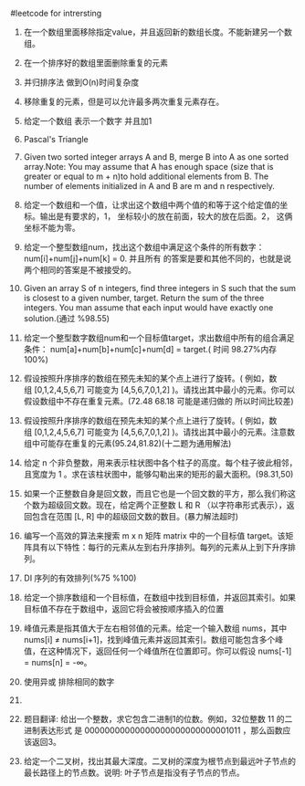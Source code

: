 #leetcode for intrersting

1. 在一个数组里面移除指定value，并且返回新的数组长度。不能新建另一个数组。

2. 在一个排序好的数组里面删除重复的元素

3. 并归排序法 做到O(n)时间复杂度

4. 移除重复的元素，但是可以允许最多两次重复元素存在。

5. 给定一个数组 表示一个数字 并且加1

6. Pascal's Triangle

7. Given two sorted integer arrays A and B, merge B into A as one sorted array.Note: You may assume that A has enough space (size that is greater or equal to m + n)to hold additional elements from B. The number of elements initialized in A and B are m and n respectively.
   
8. 给定一个数组和一个值，让求出这个数组中两个值的和等于这个给定值的坐 标。输出是有要求的，1， 坐标较小的放在前面，较大的放在后面。2， 这俩坐标不能为零。

9. 给定一个整型数组num，找出这个数组中满足这个条件的所有数字：num[i]+num[j]+num[k] = 0. 并且所有 的答案是要和其他不同的，也就是说两个相同的答案是不被接受的。
   
10. Given an array S of n integers, find three integers in S such that the sum is closest to a given number, target. Return the sum of the three integers. You man assume that each input would have exactly one solution.(通过 %98.55)

11. 给定一个整型数字数组num和一个目标值target，求出数组中所有的组合满足条件： num[a]+num[b]+num[c]+num[d] = target.( 时间 98.27%内存100%)

12. 假设按照升序排序的数组在预先未知的某个点上进行了旋转。( 例如，数组 [0,1,2,4,5,6,7] 可能变为 [4,5,6,7,0,1,2] )。请找出其中最小的元素。你可以假设数组中不存在重复元素。(72.48 68.18  可能是递归做的 所以时间比较差)
    
13. 假设按照升序排序的数组在预先未知的某个点上进行了旋转。( 例如，数组 [0,1,2,4,5,6,7] 可能变为 [4,5,6,7,0,1,2] )。请找出其中最小的元素。注意数组中可能存在重复的元素(95.24,81.82)(十二题为通用解法)

14. 给定 n 个非负整数，用来表示柱状图中各个柱子的高度。每个柱子彼此相邻，且宽度为 1 。求在该柱状图中，能够勾勒出来的矩形的最大面积。(98.31,50)

15. 如果一个正整数自身是回文数，而且它也是一个回文数的平方，那么我们称这个数为超级回文数。现在，给定两个正整数 L 和 R （以字符串形式表示），返回包含在范围 [L, R] 中的超级回文数的数目。(暴力解法超时)

16. 编写一个高效的算法来搜索 m x n 矩阵 matrix 中的一个目标值 target。该矩阵具有以下特性：每行的元素从左到右升序排列。每列的元素从上到下升序排列。

17. DI 序列的有效排列(%75 %100)

18. 给定一个排序数组和一个目标值，在数组中找到目标值，并返回其索引。如果目标值不存在于数组中，返回它将会被按顺序插入的位置

19. 峰值元素是指其值大于左右相邻值的元素。给定一个输入数组 nums，其中 nums[i] ≠ nums[i+1]，找到峰值元素并返回其索引。数组可能包含多个峰值，在这种情况下，返回任何一个峰值所在位置即可。你可以假设 nums[-1] = nums[n] = -∞。

20. 使用异或 排除相同的数字

21.

22. 题目翻译: 给出一个整数，求它包含二进制1的位数。例如，32位整数 11 的二进制表达形式 是 00000000000000000000000000001011 ，那么函数应该返回3。

23. 给定一个二叉树，找出其最大深度。二叉树的深度为根节点到最远叶子节点的最长路径上的节点数。说明: 叶子节点是指没有子节点的节点。